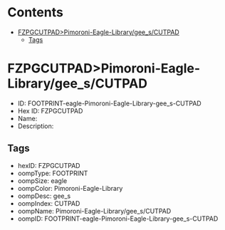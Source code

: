 



Contents
========

* [FZPGCUTPAD>Pimoroni-Eagle-Library/gee_s/CUTPAD](#fzpgcutpadpimoroni-eagle-librarygee_scutpad)
	* [Tags](#tags)

# FZPGCUTPAD>Pimoroni-Eagle-Library/gee_s/CUTPAD

- ID: FOOTPRINT-eagle-Pimoroni-Eagle-Library-gee_s-CUTPAD
- Hex ID: FZPGCUTPAD
- Name: 
- Description: 

## Tags

- hexID: FZPGCUTPAD
- oompType: FOOTPRINT
- oompSize: eagle
- oompColor: Pimoroni-Eagle-Library
- oompDesc: gee_s
- oompIndex: CUTPAD
- oompName: Pimoroni-Eagle-Library/gee_s/CUTPAD
- oompID: FOOTPRINT-eagle-Pimoroni-Eagle-Library-gee_s-CUTPAD
